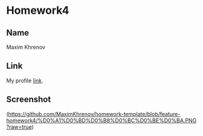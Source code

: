 # Homework4

## Name

Maxim Khrenov

## Link

My profile [link](https://codefights.com/profile/maximkhrenov).


## Screenshot
(https://github.com/MaximKhrenov/homework-template/blob/feature-homework4/%D0%A1%D0%BD%D0%B8%D0%BC%D0%BE%D0%BA.PNG?raw=true)

